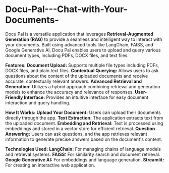 # Docu-Pal---Chat-with-Your-Documents-
Docu Pal is a versatile application that leverages __Retrieval-Augmented Generation (RAG)__ to provide a seamless and intelligent way to interact with your documents. Built using advanced tools like LangChain, FAISS, and Google Generative AI, Docu Pal enables users to upload and query various document types, including PDFs, DOCX files, and text files.

**Features:**
__Document Upload:__ Supports multiple file types including PDFs, DOCX files, and plain text files.
__Contextual Querying:__ Allows users to ask questions about the content of the uploaded documents and receive accurate, contextually relevant answers.
__Advanced Retrieval and Generation:__ Utilizes a hybrid approach combining retrieval and generation models to enhance the accuracy and relevance of responses.
__User-Friendly Interface:__ Provides an intuitive interface for easy document interaction and query handling.

**How It Works:**
__Upload Your Document:__ Users can upload their documents directly through the app.
__Text Extraction:__ The application extracts text from the uploaded document.
__Embedding and Retrieval:__ Text is processed using embeddings and stored in a vector store for efficient retrieval.
__Question Answering:__ Users can ask questions, and the app retrieves relevant information to generate precise answers based on the document's content.

**Technologies Used:**
__LangChain:__ For managing chains of language models and retrieval systems.
__FAISS:__ For similarity search and document retrieval.
__Google Generative AI:__ For embeddings and language generation.
__Streamlit:__ For creating an interactive web application.
